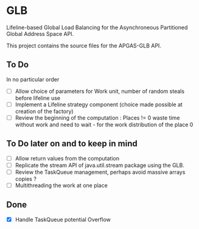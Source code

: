 # GLB

Lifeline-based Global Load Balancing for the Asynchroneous Partitioned Global Address Space API.

This project contains the source files for the APGAS-GLB API.

## To Do
In no particular order

- [ ] Allow choice of parameters for Work unit, number of random steals before lifeline use
- [ ] Implement a Lifeline strategy component (choice made possible at creation of the factory)
- [ ] Review the beginning of the computation : Places != 0 waste time without work and need to wait - for the work distribution of the place 0

## To Do later on and to keep in mind
- [ ] Allow return values from the computation
- [ ] Replicate the stream API of java.util.stream package using the GLB.
- [ ] Review the TaskQueue management, perhaps avoid massive arrays copies ?
- [ ] Multithreading the work at one place

## Done
- [x] Handle TaskQueue potential Overflow
